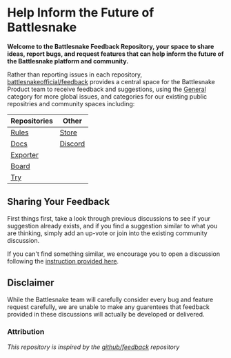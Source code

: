 # Help Inform the Future of Battlesnake

**Welcome to the Battlesnake Feedback Repository, your space to share ideas, report bugs, and request features that can help inform the future of the Battlesnake platform and community.**

Rather than reporting issues in each repository, [battlesnakeofficial/feedback](https://github.com/BattlesnakeOfficial/feedback) provides a central space for the Battlesnake Product team to receive feedback and suggestions, using the [General](https://github.com/BattlesnakeOfficial/feedback/discussions/categories/general) category for more global issues, and categories for our existing public repositries and community spaces including:

|**Repositories** | **Other**|
|---|---|
|[Rules]()|[Store](https://store.battlesnake.com)|
|[Docs]()|[Discord](https://play.battlesnake.com/discord)|
|[Exporter]()||
|[Board]()||
|[Try]()||

## Sharing Your Feedback

First things first, take a look through previous discussions to see if your suggestion already exists, and if you find a suggestion similar to what you are thinking, simply add an up-vote or join into the existing community discussion.

If you can't find something similar, we encourage you to open a discussion following the [instruction provided here](https://github.com/BattlesnakeOfficial/feedback/discussions/1).

## Disclaimer

While the Battlesnake team will carefully consider every bug and feature request carefully, we are unable to make any guarentees that feedback provided in these discussions will actually be developed or delivered.

### Attribution

*This repository is inspired by the [github/feedback](https://github.com/github/feedback) repository*
